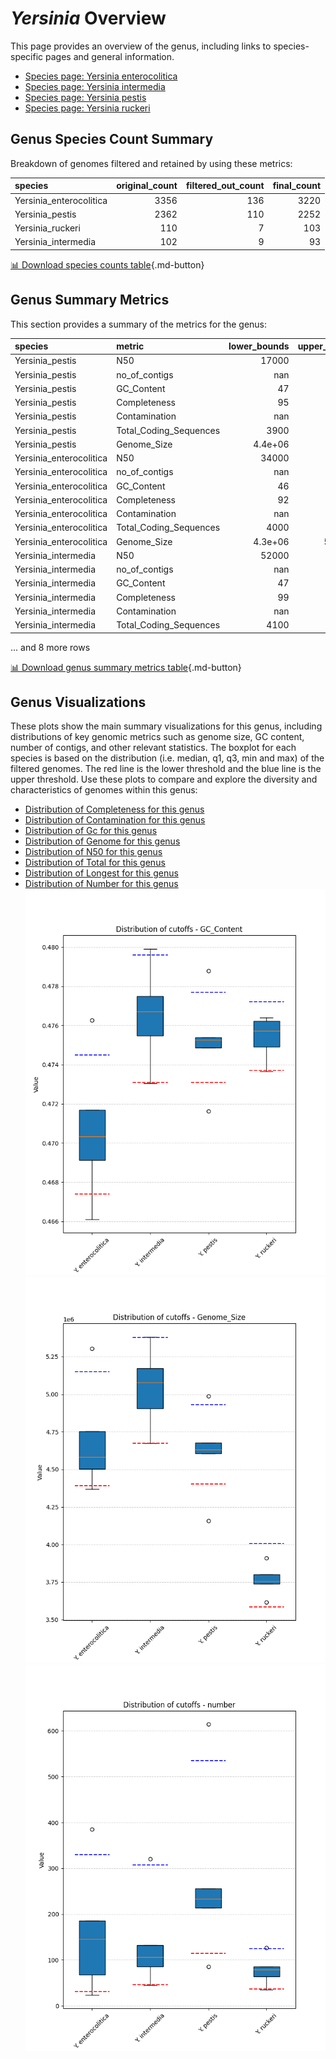 # *Yersinia* Overview
This page provides an overview of the genus, including links to species-specific pages and general information.

- [Species page: Yersinia enterocolitica](Yersinia_enterocolitica/index.md)
- [Species page: Yersinia intermedia](Yersinia_intermedia/index.md)
- [Species page: Yersinia pestis](Yersinia_pestis/index.md)
- [Species page: Yersinia ruckeri](Yersinia_ruckeri/index.md)
## Genus Species Count Summary
Breakdown of genomes filtered and retained by using these metrics:

| species                 |   original_count |   filtered_out_count |   final_count |
|:------------------------|-----------------:|---------------------:|--------------:|
| Yersinia_enterocolitica |             3356 |                  136 |          3220 |
| Yersinia_pestis         |             2362 |                  110 |          2252 |
| Yersinia_ruckeri        |              110 |                    7 |           103 |
| Yersinia_intermedia     |              102 |                    9 |            93 |


[📊 Download species counts table](species_counts.csv){.md-button}
## Genus Summary Metrics
This section provides a summary of the metrics for the genus:

| species                 | metric                 |   lower_bounds |   upper_bounds |
|:------------------------|:-----------------------|---------------:|---------------:|
| Yersinia_pestis         | N50                    |    17000       |      nan       |
| Yersinia_pestis         | no_of_contigs          |      nan       |      540       |
| Yersinia_pestis         | GC_Content             |       47       |       48       |
| Yersinia_pestis         | Completeness           |       95       |      nan       |
| Yersinia_pestis         | Contamination          |      nan       |        2       |
| Yersinia_pestis         | Total_Coding_Sequences |     3900       |     4600       |
| Yersinia_pestis         | Genome_Size            |        4.4e+06 |        5e+06   |
| Yersinia_enterocolitica | N50                    |    34000       |      nan       |
| Yersinia_enterocolitica | no_of_contigs          |      nan       |      330       |
| Yersinia_enterocolitica | GC_Content             |       46       |       48       |
| Yersinia_enterocolitica | Completeness           |       92       |      nan       |
| Yersinia_enterocolitica | Contamination          |      nan       |        5       |
| Yersinia_enterocolitica | Total_Coding_Sequences |     4000       |     5000       |
| Yersinia_enterocolitica | Genome_Size            |        4.3e+06 |        5.2e+06 |
| Yersinia_intermedia     | N50                    |    52000       |      nan       |
| Yersinia_intermedia     | no_of_contigs          |      nan       |      310       |
| Yersinia_intermedia     | GC_Content             |       47       |       48       |
| Yersinia_intermedia     | Completeness           |       99       |      nan       |
| Yersinia_intermedia     | Contamination          |      nan       |        3       |
| Yersinia_intermedia     | Total_Coding_Sequences |     4100       |     5100       |

... and 8 more rows


[📊 Download genus summary metrics table](genus_summary_metrics.csv){.md-button}
## Genus Visualizations
These plots show the main summary visualizations for this genus, including distributions of key genomic metrics such as genome size, GC content, number of contigs, and other relevant statistics. The boxplot for each species is based on the distribution (i.e. median, q1, q3, min and max) of the filtered genomes. The red line is the lower threshold and the blue line is the upper threshold. Use these plots to compare and explore the diversity and characteristics of genomes within this genus:

- [Distribution of Completeness for this genus](Completeness_Specific_boxplot_0.png)
- [Distribution of Contamination for this genus](Contamination_boxplot_0.png)
- [Distribution of Gc for this genus](GC_Content_boxplot_0.png)
- [Distribution of Genome for this genus](Genome_Size_boxplot_0.png)
- [Distribution of N50 for this genus](N50_boxplot_0.png)
- [Distribution of Total for this genus](Total_Coding_Sequences_boxplot_0.png)
- [Distribution of Longest for this genus](longest_boxplot_0.png)
- [Distribution of Number for this genus](number_boxplot_0.png)
![Distribution of Gc](GC_Content_boxplot_0.png)
![Distribution of Genome](Genome_Size_boxplot_0.png)
![Distribution of Number](number_boxplot_0.png)
